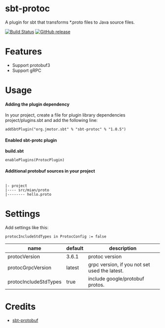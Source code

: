 # sbt-protoc

A plugin for sbt that transforms *.proto files to Java source files.

[![Build Status](https://travis-ci.org/aiyanbo/sbt-protoc.svg?branch=master)](https://travis-ci.org/aiyanbo/sbt-protoc)
[![GitHub release](https://img.shields.io/github/release/aiyanbo/sbt-protoc.svg)](https://github.com/aiyanbo/sbt-protoc/releases/latest) 

# Features

- Support protobuf3
- Support gRPC

# Usage

#### Adding the plugin dependency

In your project, create a file for plugin library dependencies project/plugins.sbt and add the following line:

```
addSbtPlugin("org.jmotor.sbt" % "sbt-protoc" % "1.0.5")
```

#### Enabled sbt-protc plugin

**build.sbt**

```
enablePlugins(ProtocPlugin)
```

#### Additional protobuf sources in your project

```

|- project
|---- src/mian/proto
|-------- hello.proto

```

# Settings

Add settings like this:

```
protocIncludeStdTypes in ProtocConfig := false
```

| name | default | description |
| --- | --- | --- |
| protocVersion | 3.6.1 | protoc version
| protocGrpcVersion | latest | grpc version, if you not set used the latest.
| protocIncludeStdTypes | true | include google/protobuf protos.

# Credits

- [sbt-protobuf](https://github.com/sbt/sbt-protobuf)
